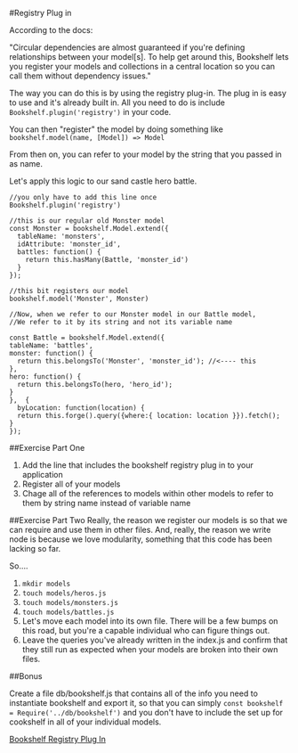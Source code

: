   #Registry Plug in

  According to the docs: 

  "Circular dependencies are almost guaranteed if you're defining relationships between your model[s]. To help get around this, Bookshelf lets you register your models and collections in a central location so you can call them without dependency issues."

  The way you can do this is by using the registry plug-in. The plug in is easy to use and it's already built in. All you need to do is include `Bookshelf.plugin('registry')` in your code.

  You can then "register" the model by doing something like
  `bookshelf.model(name, [Model]) => Model`

  From then on, you can refer to your model by the string that you passed in as name.

  Let's apply this logic to our sand castle hero battle.

  ```
  //you only have to add this line once
  Bookshelf.plugin('registry')

  //this is our regular old Monster model
  const Monster = bookshelf.Model.extend({
    tableName: 'monsters',
    idAttribute: 'monster_id',
    battles: function() {
      return this.hasMany(Battle, 'monster_id')
    }
  });

  //this bit registers our model
  bookshelf.model('Monster', Monster)

  //Now, when we refer to our Monster model in our Battle model,
  //We refer to it by its string and not its variable name

  const Battle = bookshelf.Model.extend({
  tableName: 'battles',
  monster: function() {
    return this.belongsTo('Monster', 'monster_id'); //<---- this 
  },
  hero: function() {
    return this.belongsTo(hero, 'hero_id');
  }
},  {
    byLocation: function(location) {
    return this.forge().query({where:{ location: location }}).fetch();
  }
});

  ``` 

  ##Exercise Part One
  1. Add the line that includes the bookshelf registry plug in to your application
  1. Register all of your models
  1. Chage all of the references to models within other models to refer to them by string name instead of variable name

  ##Exercise Part Two
  Really, the reason we register our models is so that we can require and  use them in other files. And, really, the reason we write node is because we love modularity, something that this code has been lacking so far.

  So....

  1. `mkdir models`
  1. `touch models/heros.js`
  1. `touch models/monsters.js`
  1. `touch models/battles.js`
  1. Let's move each model into its own file. There will be a few bumps on this road, but you're a capable individual who can figure things out.
  1. Leave the queries you've already written in the index.js and confirm that they still run as expected when your models are broken into their own files.

  ##Bonus

  Create a file db/bookshelf.js that contains all of the info you need to instantiate bookshelf and export it, so that you can simply `const bookshelf = Require('../db/bookshelf')` and you don't have to include the set up for cookshelf in all of your individual models.

  [Bookshelf Registry Plug In](https://github.com/tgriesser/bookshelf/wiki/Plugin:-Model-Registry)